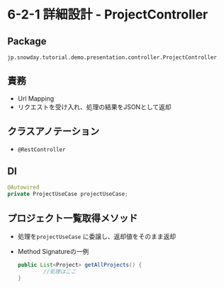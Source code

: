 # 6-2-1 詳細設計 - ProjectController

## Package

`jp.snowday.tutorial.demo.presentation.controller.ProjectController`

## 責務

- Url Mapping
- リクエストを受け入れ、処理の結果をJSONとして返却

## クラスアノテーション

- `@RestController`

## DI

```Java
@Autowired
private ProjectUseCase projectUseCase;
```

## プロジェクト一覧取得メソッド

- 処理を`projectUseCase` に委譲し、返却値をそのまま返却

- Method Signatureの一例

  ```Java
  public List<Project> getAllProjects() {
          //処理はここ
  }
  ```
